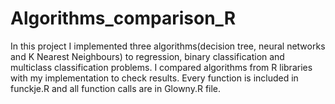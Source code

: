 # Algorithms_comparison_R
In this project I implemented three algorithms(decision tree, neural networks and K Nearest Neighbours) to regression, binary classification and multiclass classification problems. I compared algorithms from R libraries with my implementation to check results. Every function is included in funckje.R and all function calls are in Glowny.R file.
